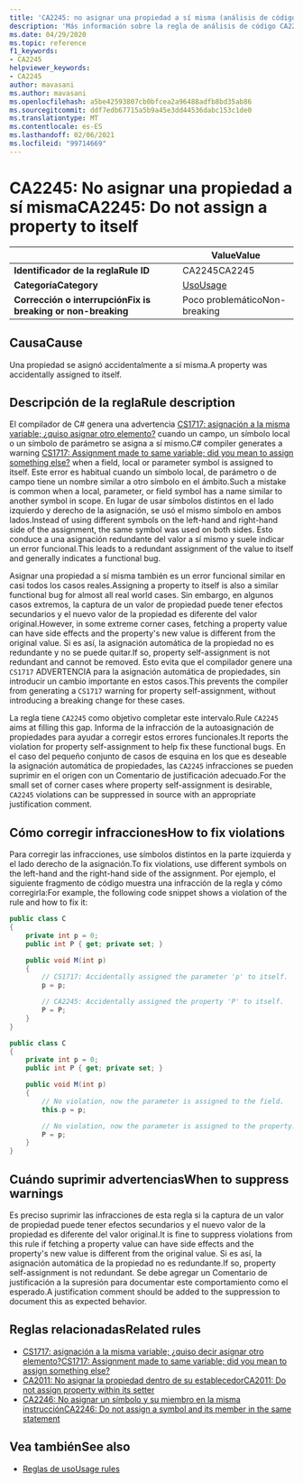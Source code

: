 ```yaml
---
title: 'CA2245: no asignar una propiedad a sí misma (análisis de código)'
description: 'Más información sobre la regla de análisis de código CA2245: no asignar una propiedad a sí misma'
ms.date: 04/29/2020
ms.topic: reference
f1_keywords:
- CA2245
helpviewer_keywords:
- CA2245
author: mavasani
ms.author: mavasani
ms.openlocfilehash: a5be42593807cb0bfcea2a96488adfb8bd35ab86
ms.sourcegitcommit: ddf7edb67715a5b9a45e3dd44536dabc153c1de0
ms.translationtype: MT
ms.contentlocale: es-ES
ms.lasthandoff: 02/06/2021
ms.locfileid: "99714669"
---
```

# <a name="ca2245-do-not-assign-a-property-to-itself"></a><span data-ttu-id="7c644-103">CA2245: No asignar una propiedad a sí misma</span><span class="sxs-lookup"><span data-stu-id="7c644-103">CA2245: Do not assign a property to itself</span></span>

| | <span data-ttu-id="7c644-104">Value</span><span class="sxs-lookup"><span data-stu-id="7c644-104">Value</span></span> |
|-|-|
| <span data-ttu-id="7c644-105">**Identificador de la regla**</span><span class="sxs-lookup"><span data-stu-id="7c644-105">**Rule ID**</span></span> |<span data-ttu-id="7c644-106">CA2245</span><span class="sxs-lookup"><span data-stu-id="7c644-106">CA2245</span></span>|
| <span data-ttu-id="7c644-107">**Categoría**</span><span class="sxs-lookup"><span data-stu-id="7c644-107">**Category**</span></span> |[<span data-ttu-id="7c644-108">Uso</span><span class="sxs-lookup"><span data-stu-id="7c644-108">Usage</span></span>](usage-warnings.md)|
| <span data-ttu-id="7c644-109">**Corrección o interrupción**</span><span class="sxs-lookup"><span data-stu-id="7c644-109">**Fix is breaking or non-breaking**</span></span> |<span data-ttu-id="7c644-110">Poco problemático</span><span class="sxs-lookup"><span data-stu-id="7c644-110">Non-breaking</span></span>|

## <a name="cause"></a><span data-ttu-id="7c644-111">Causa</span><span class="sxs-lookup"><span data-stu-id="7c644-111">Cause</span></span>

<span data-ttu-id="7c644-112">Una propiedad se asignó accidentalmente a sí misma.</span><span class="sxs-lookup"><span data-stu-id="7c644-112">A property was accidentally assigned to itself.</span></span>

## <a name="rule-description"></a><span data-ttu-id="7c644-113">Descripción de la regla</span><span class="sxs-lookup"><span data-stu-id="7c644-113">Rule description</span></span>

<span data-ttu-id="7c644-114">El compilador de C# genera una advertencia [CS1717: asignación a la misma variable; ¿quiso asignar otro elemento?](../../../csharp/misc/cs1717.md) cuando un campo, un símbolo local o un símbolo de parámetro se asigna a sí mismo.</span><span class="sxs-lookup"><span data-stu-id="7c644-114">C# compiler generates a warning [CS1717: Assignment made to same variable; did you mean to assign something else?](../../../csharp/misc/cs1717.md) when a field, local or parameter symbol is assigned to itself.</span></span> <span data-ttu-id="7c644-115">Este error es habitual cuando un símbolo local, de parámetro o de campo tiene un nombre similar a otro símbolo en el ámbito.</span><span class="sxs-lookup"><span data-stu-id="7c644-115">Such a mistake is common when a local, parameter, or field symbol has a name similar to another symbol in scope.</span></span> <span data-ttu-id="7c644-116">En lugar de usar símbolos distintos en el lado izquierdo y derecho de la asignación, se usó el mismo símbolo en ambos lados.</span><span class="sxs-lookup"><span data-stu-id="7c644-116">Instead of using different symbols on the left-hand and right-hand side of the assignment, the same symbol was used on both sides.</span></span> <span data-ttu-id="7c644-117">Esto conduce a una asignación redundante del valor a sí mismo y suele indicar un error funcional.</span><span class="sxs-lookup"><span data-stu-id="7c644-117">This leads to a redundant assignment of the value to itself and generally indicates a functional bug.</span></span>

<span data-ttu-id="7c644-118">Asignar una propiedad a sí misma también es un error funcional similar en casi todos los casos reales.</span><span class="sxs-lookup"><span data-stu-id="7c644-118">Assigning a property to itself is also a similar functional bug for almost all real world cases.</span></span> <span data-ttu-id="7c644-119">Sin embargo, en algunos casos extremos, la captura de un valor de propiedad puede tener efectos secundarios y el nuevo valor de la propiedad es diferente del valor original.</span><span class="sxs-lookup"><span data-stu-id="7c644-119">However, in some extreme corner cases, fetching a property value can have side effects and the property's new value is different from the original value.</span></span> <span data-ttu-id="7c644-120">Si es así, la asignación automática de la propiedad no es redundante y no se puede quitar.</span><span class="sxs-lookup"><span data-stu-id="7c644-120">If so, property self-assignment is not redundant and cannot be removed.</span></span> <span data-ttu-id="7c644-121">Esto evita que el compilador genere una `CS1717` ADVERTENCIA para la asignación automática de propiedades, sin introducir un cambio importante en estos casos.</span><span class="sxs-lookup"><span data-stu-id="7c644-121">This prevents the compiler from generating a `CS1717` warning for property self-assignment, without introducing a breaking change for these cases.</span></span>

<span data-ttu-id="7c644-122">La regla tiene `CA2245` como objetivo completar este intervalo.</span><span class="sxs-lookup"><span data-stu-id="7c644-122">Rule `CA2245` aims at filling this gap.</span></span> <span data-ttu-id="7c644-123">Informa de la infracción de la autoasignación de propiedades para ayudar a corregir estos errores funcionales.</span><span class="sxs-lookup"><span data-stu-id="7c644-123">It reports the violation for property self-assignment to help fix these functional bugs.</span></span> <span data-ttu-id="7c644-124">En el caso del pequeño conjunto de casos de esquina en los que es deseable la asignación automática de propiedades, las `CA2245` infracciones se pueden suprimir en el origen con un Comentario de justificación adecuado.</span><span class="sxs-lookup"><span data-stu-id="7c644-124">For the small set of corner cases where property self-assignment is desirable, `CA2245` violations can be suppressed in source with an appropriate justification comment.</span></span>

## <a name="how-to-fix-violations"></a><span data-ttu-id="7c644-125">Cómo corregir infracciones</span><span class="sxs-lookup"><span data-stu-id="7c644-125">How to fix violations</span></span>

<span data-ttu-id="7c644-126">Para corregir las infracciones, use símbolos distintos en la parte izquierda y el lado derecho de la asignación.</span><span class="sxs-lookup"><span data-stu-id="7c644-126">To fix violations, use different symbols on the left-hand and the right-hand side of the assignment.</span></span> <span data-ttu-id="7c644-127">Por ejemplo, el siguiente fragmento de código muestra una infracción de la regla y cómo corregirla:</span><span class="sxs-lookup"><span data-stu-id="7c644-127">For example, the following code snippet shows a violation of the rule and how to fix it:</span></span>

```csharp
public class C
{
    private int p = 0;
    public int P { get; private set; }

    public void M(int p)
    {
        // CS1717: Accidentally assigned the parameter 'p' to itself.
        p = p;

        // CA2245: Accidentally assigned the property 'P' to itself.
        P = P;
    }
}
```

```csharp
public class C
{
    private int p = 0;
    public int P { get; private set; }

    public void M(int p)
    {
        // No violation, now the parameter is assigned to the field.
        this.p = p;

        // No violation, now the parameter is assigned to the property.
        P = p;
    }
}
```

## <a name="when-to-suppress-warnings"></a><span data-ttu-id="7c644-128">Cuándo suprimir advertencias</span><span class="sxs-lookup"><span data-stu-id="7c644-128">When to suppress warnings</span></span>

<span data-ttu-id="7c644-129">Es preciso suprimir las infracciones de esta regla si la captura de un valor de propiedad puede tener efectos secundarios y el nuevo valor de la propiedad es diferente del valor original.</span><span class="sxs-lookup"><span data-stu-id="7c644-129">It is fine to suppress violations from this rule if fetching a property value can have side effects and the property's new value is different from the original value.</span></span> <span data-ttu-id="7c644-130">Si es así, la asignación automática de la propiedad no es redundante.</span><span class="sxs-lookup"><span data-stu-id="7c644-130">If so, property self-assignment is not redundant.</span></span> <span data-ttu-id="7c644-131">Se debe agregar un Comentario de justificación a la supresión para documentar este comportamiento como el esperado.</span><span class="sxs-lookup"><span data-stu-id="7c644-131">A justification comment should be added to the suppression to document this as expected behavior.</span></span>

## <a name="related-rules"></a><span data-ttu-id="7c644-132">Reglas relacionadas</span><span class="sxs-lookup"><span data-stu-id="7c644-132">Related rules</span></span>

- [<span data-ttu-id="7c644-133">CS1717: asignación a la misma variable; ¿quiso decir asignar otro elemento?</span><span class="sxs-lookup"><span data-stu-id="7c644-133">CS1717: Assignment made to same variable; did you mean to assign something else?</span></span>](../../../csharp/misc/cs1717.md)
- [<span data-ttu-id="7c644-134">CA2011: No asignar la propiedad dentro de su establecedor</span><span class="sxs-lookup"><span data-stu-id="7c644-134">CA2011: Do not assign property within its setter</span></span>](ca2011.md)
- [<span data-ttu-id="7c644-135">CA2246: No asignar un símbolo y su miembro en la misma instrucción</span><span class="sxs-lookup"><span data-stu-id="7c644-135">CA2246: Do not assign a symbol and its member in the same statement</span></span>](ca2246.md)

## <a name="see-also"></a><span data-ttu-id="7c644-136">Vea también</span><span class="sxs-lookup"><span data-stu-id="7c644-136">See also</span></span>

- [<span data-ttu-id="7c644-137">Reglas de uso</span><span class="sxs-lookup"><span data-stu-id="7c644-137">Usage rules</span></span>](usage-warnings.md)
